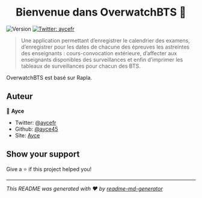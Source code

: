 <h1 align="center">Bienvenue dans OverwatchBTS 👋</h1>
<p>
  <img alt="Version" src="https://img.shields.io/badge/version-5-blue.svg?cacheSeconds=2592000" />
  <a href="https://twitter.com/aycefr">
    <img alt="Twitter: aycefr" src="https://img.shields.io/twitter/follow/aycefr.svg?style=social" target="_blank" />
  </a>
</p>

> Une application permettant d’enregistrer le calendrier des examens, d’enregistrer pour les dates de chacune des épreuves les astreintes des enseignants : cours-convocation extérieure, d’affecter aux enseignants disponibles des surveillances et enfin d’imprimer les tableaux de surveillances pour chacun des BTS.

OverwatchBTS est basé sur Rapla.

## Auteur

👤 **Ayce**

* Twitter: [@aycefr](https://twitter.com/aycefr)
* Github: [@ayce45](https://github.com/ayce45)
* Site: [Ayce](ayce.fr)

## Show your support

Give a ⭐️ if this project helped you!

***
_This README was generated with ❤️ by [readme-md-generator](https://github.com/kefranabg/readme-md-generator)_
